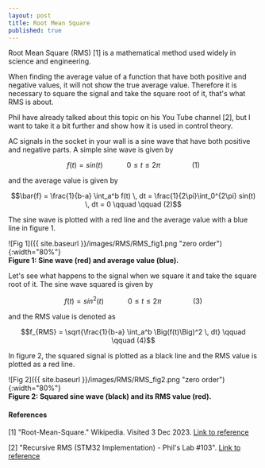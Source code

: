 ```yaml
---
layout: post
title: Root Mean Square
published: true
---
```


Root Mean Square (RMS) [1] is a mathematical method used widely in science and engineering.

When finding the average value of a function that have both positive and negative values, it will not show the true average value. Therefore it is necessary to square the signal and take the square root of it, that's what RMS is about.

Phil have already talked about this topic on his You Tube channel [2], but I want to take it a bit further and show how it is used in control theory. 

AC signals in the socket in your wall is a sine wave that have both positive and negative parts. A simple sine wave is given by

$$f(t) = sin(t) \qquad \quad 0\leq t \leq 2\pi \qquad \qquad (1)$$

and the average value is given by

$$\bar{f} = \frac{1}{b-a} \int_a^b f(t) \, dt = \frac{1}{2\pi}\int_0^{2\pi} sin(t) \, dt = 0 \qquad \qquad (2)$$

The sine wave is plotted with a red line and the average value with a blue line in figure 1.

![Fig 1]({{ site.baseurl }}/images/RMS/RMS_fig1.png "zero order"){:width="80%"}  
**Figure 1: Sine wave (red) and average value (blue).**

Let's see what happens to the signal when we square it and take the square root of it. The sine wave squared is given by

$$f(t) = sin^2(t) \qquad \quad 0\leq t \leq 2\pi \qquad \qquad (3)$$

and the RMS value is denoted as

$$f_{RMS} = \sqrt{\frac{1}{b-a} \int_a^b \Big(f(t)\Big)^2 \, dt} \qquad \qquad (4)$$

In figure 2, the squared signal is plotted as a black line and the RMS value is plotted as a red line.

![Fig 2]({{ site.baseurl }}/images/RMS/RMS_fig2.png "zero order"){:width="80%"}  
**Figure 2: Squared sine wave (black) and its RMS value (red).**



#### References

[1] "Root-Mean-Square." Wikipedia. Visited 3 Dec 2023. [Link to reference](https://en.wikipedia.org/wiki/Root_mean_square)

[2] "Recursive RMS (STM32 Implementation) - Phil's Lab #103". [Link to reference](https://www.youtube.com/watch?v=miUXBXUDJDI&t=188s)
